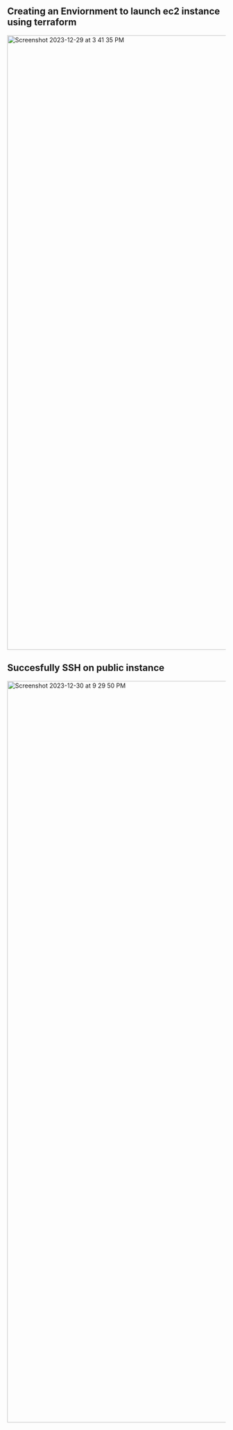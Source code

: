 ## Creating an Enviornment to launch ec2 instance using terraform 

<img width="1417" alt="Screenshot 2023-12-29 at 3 41 35 PM" src="https://github.com/Ravichandra89/Terraform-With-AWS/assets/134200599/8d42868b-223c-44ab-9325-72d877985eb2">

## Succesfully SSH on public instance 

<img width="1710" alt="Screenshot 2023-12-30 at 9 29 50 PM" src="https://github.com/Ravichandra89/Terraform-With-AWS/assets/134200599/c61b6ae6-5a55-4a55-ace9-a32da10c4641">

